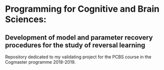 # Programming for Cognitive and Brain Sciences:
## Development of model and parameter recovery procedures for the study of reversal learning

Repository dedicated to my validating project for the PCBS course in the Cogmaster programme 2018-2019.
